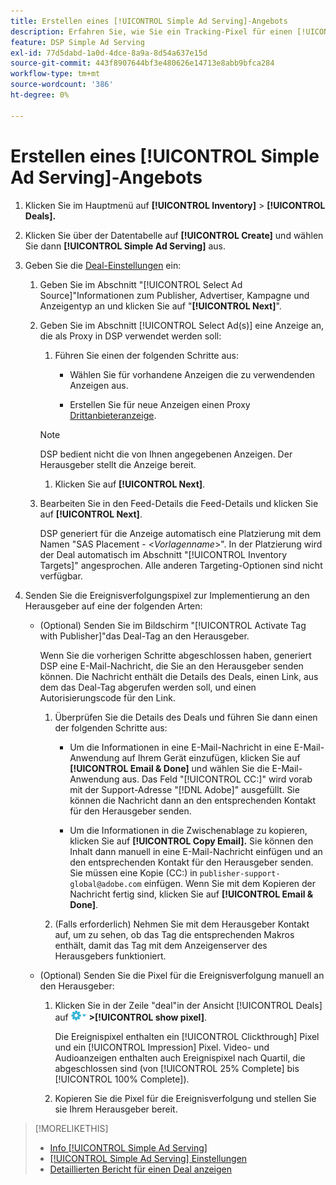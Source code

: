 ```yaml
---
title: Erstellen eines [!UICONTROL Simple Ad Serving]-Angebots
description: Erfahren Sie, wie Sie ein Tracking-Pixel für einen [!UICONTROL Simple Ad Serving] -Deal erstellen.
feature: DSP Simple Ad Serving
exl-id: 77d5dabd-1a0d-4dce-8a9a-8d54a637e15d
source-git-commit: 443f8907644bf3e480626e14713e8abb9bfca284
workflow-type: tm+mt
source-wordcount: '386'
ht-degree: 0%

---
```


# Erstellen eines [!UICONTROL Simple Ad Serving]-Angebots

1. Klicken Sie im Hauptmenü auf **[!UICONTROL Inventory]** > **[!UICONTROL Deals].**

1. Klicken Sie über der Datentabelle auf **[!UICONTROL Create]** und wählen Sie dann **[!UICONTROL Simple Ad Serving]** aus.

1. Geben Sie die [Deal-Einstellungen](simple-deal-settings.md) ein:

   1. Geben Sie im Abschnitt &quot;[!UICONTROL Select Ad Source]&quot;Informationen zum Publisher, Advertiser, Kampagne und Anzeigentyp an und klicken Sie auf &quot;**[!UICONTROL Next]**&quot;.

   1. Geben Sie im Abschnitt [!UICONTROL Select Ad(s)] eine Anzeige an, die als Proxy in DSP verwendet werden soll:

      1. Führen Sie einen der folgenden Schritte aus:

         * Wählen Sie für vorhandene Anzeigen die zu verwendenden Anzeigen aus.

         * Erstellen Sie für neue Anzeigen einen Proxy [Drittanbieteranzeige](/help/dsp/campaign-management/ads/ad-create-multiple.md).

      >[!NOTE]
      > DSP bedient nicht die von Ihnen angegebenen Anzeigen. Der Herausgeber stellt die Anzeige bereit.

      1. Klicken Sie auf **[!UICONTROL Next]**.

   1. Bearbeiten Sie in den Feed-Details die Feed-Details und klicken Sie auf **[!UICONTROL Next]**.

      DSP generiert für die Anzeige automatisch eine Platzierung mit dem Namen &quot;SAS Placement - &lt;*Vorlagenname*>&quot;. In der Platzierung wird der Deal automatisch im Abschnitt &quot;[!UICONTROL Inventory Targets]&quot; angesprochen. Alle anderen Targeting-Optionen sind nicht verfügbar.

1. Senden Sie die Ereignisverfolgungspixel zur Implementierung an den Herausgeber auf eine der folgenden Arten:

   * (Optional) Senden Sie im Bildschirm &quot;[!UICONTROL Activate Tag with Publisher]&quot;das Deal-Tag an den Herausgeber.

     Wenn Sie die vorherigen Schritte abgeschlossen haben, generiert DSP eine E-Mail-Nachricht, die Sie an den Herausgeber senden können. Die Nachricht enthält die Details des Deals, einen Link, aus dem das Deal-Tag abgerufen werden soll, und einen Autorisierungscode für den Link.

      1. Überprüfen Sie die Details des Deals und führen Sie dann einen der folgenden Schritte aus:

         * Um die Informationen in eine E-Mail-Nachricht in eine E-Mail-Anwendung auf Ihrem Gerät einzufügen, klicken Sie auf **[!UICONTROL Email & Done]** und wählen Sie die E-Mail-Anwendung aus. Das Feld &quot;[!UICONTROL CC:]&quot; wird vorab mit der Support-Adresse &quot;[!DNL Adobe]&quot; ausgefüllt. Sie können die Nachricht dann an den entsprechenden Kontakt für den Herausgeber senden.

         * Um die Informationen in die Zwischenablage zu kopieren, klicken Sie auf **[!UICONTROL Copy Email].** Sie können den Inhalt dann manuell in eine E-Mail-Nachricht einfügen und an den entsprechenden Kontakt für den Herausgeber senden. Sie müssen eine Kopie (CC:) in `publisher-support-global@adobe.com` einfügen. Wenn Sie mit dem Kopieren der Nachricht fertig sind, klicken Sie auf **[!UICONTROL Email & Done]**.

      1. (Falls erforderlich) Nehmen Sie mit dem Herausgeber Kontakt auf, um zu sehen, ob das Tag die entsprechenden Makros enthält, damit das Tag mit dem Anzeigenserver des Herausgebers funktioniert.

   * (Optional) Senden Sie die Pixel für die Ereignisverfolgung manuell an den Herausgeber:

      1. Klicken Sie in der Zeile &quot;deal&quot;in der Ansicht [!UICONTROL Deals] auf ![Menü &quot;Optionen&quot;](/help/dsp/assets/options-menu.png) **>[!UICONTROL show pixel]**.

         Die Ereignispixel enthalten ein [!UICONTROL Clickthrough] Pixel und ein [!UICONTROL Impression] Pixel. Video- und Audioanzeigen enthalten auch Ereignispixel nach Quartil, die abgeschlossen sind (von [!UICONTROL 25% Complete] bis [!UICONTROL 100% Complete]).

      1. Kopieren Sie die Pixel für die Ereignisverfolgung und stellen Sie sie Ihrem Herausgeber bereit.

>[!MORELIKETHIS]
>
>* [Info [!UICONTROL Simple Ad Serving]](simple-deal-about.md)
>* [[!UICONTROL Simple Ad Serving] Einstellungen](simple-deal-settings.md)
>* [Detaillierten Bericht für einen Deal anzeigen](/help/dsp/inventory/deal-view-report.md)

<!-- add back when reimplemented:
>* [View Event-Tracking Pixels for a [!UICONTROL Simple Ad Serving] Deal](simple-deal-show-pixels.md)
-->
